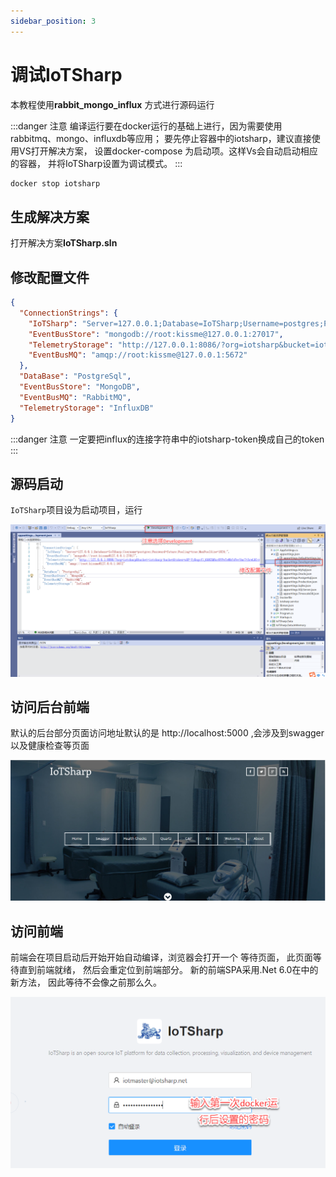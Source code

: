```yaml
---
sidebar_position: 3
---
```


# 调试IoTSharp

本教程使用**rabbit_mongo_influx** 方式进行源码运行


:::danger 注意
编译运行要在docker运行的基础上进行，因为需要使用rabbitmq、mongo、influxdb等应用；
要先停止容器中的iotsharp，建议直接使用VS打开解决方案， 设置docker-compose 为启动项。这样Vs会自动启动相应的容器， 并将IoTSharp设置为调试模式。 
:::
```bash docker
docker stop iotsharp
```
 

## 生成解决方案
打开解决方案**IoTSharp.sln** 

 

## 修改配置文件

```json title="/IoTSharp/IoTSharp/appsettings.Development.json"
{
  "ConnectionStrings": {
    "IoTSharp": "Server=127.0.0.1;Database=IoTSharp;Username=postgres;Password=future;Pooling=true;MaxPoolSize=1024;",
    "EventBusStore": "mongodb://root:kissme@127.0.0.1:27017",
    "TelemetryStorage": "http://127.0.0.1:8086/?org=iotsharp&bucket=iotsharp-bucket&token=iotsharp-token&&latest=-72h",
    "EventBusMQ": "amqp://root:kissme@127.0.0.1:5672"
  },
  "DataBase": "PostgreSql",
  "EventBusStore": "MongoDB",
  "EventBusMQ": "RabbitMQ",
  "TelemetryStorage": "InfluxDB"
}
```
:::danger 注意
一定要把influx的连接字符串中的iotsharp-token换成自己的token
:::

## 源码启动

`IoTSharp`项目设为启动项目，运行

![源码启动](/img/iotsharp/project-appsettings.png)


## 访问后台前端
默认的后台部分页面访问地址默认的是 http://localhost:5000 ,会涉及到swagger 以及健康检查等页面

![访问后台前端](/img/iotsharp/bgweb.png)

## 访问前端
前端会在项目启动后开始开始自动编译，浏览器会打开一个 等待页面， 此页面等待直到前端就绪， 然后会重定位到前端部分。 新的前端SPA采用.Net 6.0在中的新方法， 因此等待不会像之前那么久。 

![访问前端](/img/iotsharp/font-login.png)

